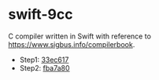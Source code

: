 # swift-9cc
C compiler written in Swift with reference to https://www.sigbus.info/compilerbook.

- Step1: [33ec617](https://github.com/tokizuoh/swift-9cc/commit/33ec61766d5f98e4c7fd19a3e75204802be220a7)
- Step2: [fba7a80](https://github.com/tokizuoh/swift-9cc/commit/fba7a80632faf94c0997b88ec3f5e54f5fa4231d)
